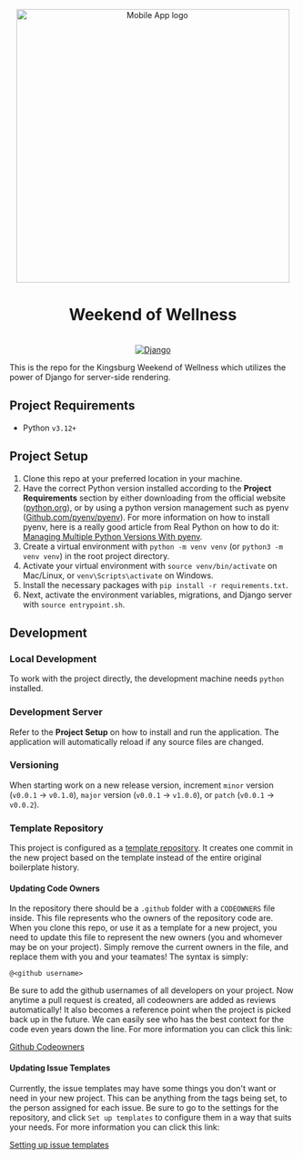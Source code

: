 <p align="center">
  <img src="https://github.com/BlackCubes/weekend-of-wellness/assets/29642735/f3286caa-f735-420b-8e7c-edd8d0fb6f35" width="480px" height="auto" alt="Mobile App logo" />
</p>
<h1 align="center">Weekend of Wellness</h1>
<p align="center">
    <br>
    <a href="https://www.djangoproject.com/">
        <img src="https://img.shields.io/badge/django-%23092E20.svg?style=for-the-badge&logo=django&logoColor=white" alt="Django" />
    </a>
    <br>
</p>
This is the repo for the Kingsburg Weekend of Wellness which utilizes the power of Django for server-side rendering.
<br/>

## Project Requirements

- Python `v3.12+`

## Project Setup

1. Clone this repo at your preferred location in your machine.
2. Have the correct Python version installed according to the **Project Requirements** section by either downloading from the official website ([python.org](https://www.python.org/)), or by using a python version management such as pyenv ([Github.com/pyenv/pyenv](https://github.com/pyenv/pyenv)). For more information on how to install pyenv, here is a really good article from Real Python on how to do it: [Managing Multiple Python Versions With pyenv](https://realpython.com/intro-to-pyenv/).
3. Create a virtual environment with `python -m venv venv` (or `python3 -m venv venv`) in the root project directory.
4. Activate your virtual environment with `source venv/bin/activate` on Mac/Linux, or `venv\Scripts\activate` on Windows.
5. Install the necessary packages with `pip install -r requirements.txt`.
6. Next, activate the environment variables, migrations, and Django server with `source entrypoint.sh`.

## Development

### Local Development

To work with the project directly, the development machine needs `python` installed.

### Development Server

Refer to the **Project Setup** on how to install and run the application. The application will automatically reload if any source files are changed.

### Versioning

When starting work on a new release version, increment `minor` version (`v0.0.1` -> `v0.1.0`), `major` version (`v0.0.1` -> `v1.0.0`), or `patch` (`v0.0.1` -> `v0.0.2`).

### Template Repository

This project is configured as a [template repository](https://docs.github.com/en/free-pro-team@latest/github/creating-cloning-and-archiving-repositories/creating-a-repository-from-a-template#about-repository-templates). It creates one commit in the new project based on the template instead of the entire original boilerplate history.

#### Updating Code Owners

In the repository there should be a `.github` folder with a `CODEOWNERS` file inside. This file represents who the owners of the repository code are. When you clone this repo, or use it as a template for a new project, you need to update this file to represent the new owners (you and whomever may be on your project). Simply remove the current owners in the file, and replace them with you and your teamates! The syntax is simply:

```
@<github username>
```

Be sure to add the github usernames of all developers on your project. Now anytime a pull request is created, all codeowners are added as reviews automatically! It also becomes a reference point when the project is picked back up in the future. We can easily see who has the best context for the code even years down the line. For more information you can click this link:

[Github Codeowners](https://docs.github.com/en/free-pro-team@latest/github/creating-cloning-and-archiving-repositories/about-code-owners)

#### Updating Issue Templates

Currently, the issue templates may have some things you don't want or need in your new project. This can be anything from the tags being set, to the person assigned for each issue. Be sure to go to the settings for the repository, and click `Set up templates` to configure them in a way that suits your needs. For more information you can click this link:

[Setting up issue templates](https://docs.github.com/en/free-pro-team@latest/github/building-a-strong-community/configuring-issue-templates-for-your-repository)
